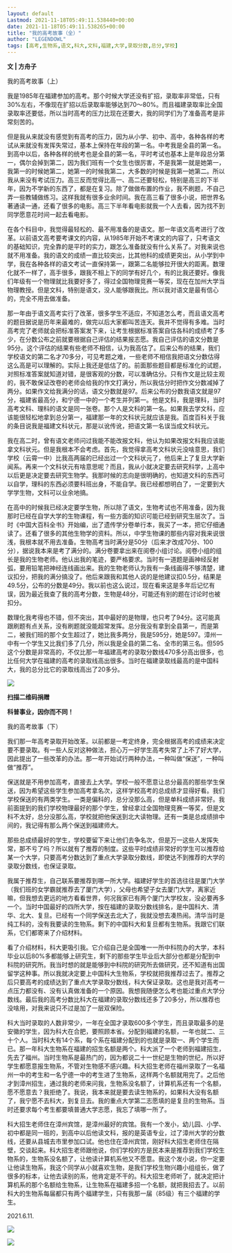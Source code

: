 ```yaml
---
layout: default
Lastmod: 2021-11-18T05:49:11.538440+00:00
date: 2021-11-18T05:49:11.538265+00:00
title: "我的高考故事（全）"
author: "LEGENDOWL"
tags: [高考,生物系,语文,科大,文科,福建,大学,录取分数,总分,学校]
---
```


**文 | 方舟子**

我的高考故事（上）

我是1985年在福建参加的高考。那个时候大学还没有扩招，录取率非常低，只有30%左右，不像现在扩招以后录取率能够达到70～80%。而且福建录取率比全国录取率还要低，所以当时高考的压力比现在还要大，我的同学们为了准备高考是非常刻苦的。

但是我从来就没有感觉到有高考的压力，因为从小学、初中、高中，各种各样的考试从来就没有发挥失常过，基本上保持在年段的第一名。中考我是全县的第一名。到高中以后，各种各样的统考也是全县的第一名，平时考试也基本上是年段总分第一，偶尔会掉到第二，因为我们班有一个女生也很厉害，不是我第一就是她第一，我第一的时候她第二，她第一的时候我第二，大多数的时候是我第一她第二。所以我从来没有考试压力。高三反而觉得比高一、高二还要轻松，特别是高三的下半年，因为不学新的东西了，都是在复习。除了做做布置的作业，我不刷题，不自己弄一些教辅做练习。这样我就有很多业余时间。我在高三看了很多小说，把世界名著通读一通，还看了很多的电影。高三下半年看电影就我一个人去看，因为找不到同学愿意花时间一起去看电影。

在各个科目中，我觉得最轻松的、最不用准备的是语文。那一年语文高考进行了改革。以前语文高考要考课文的内容，从1985年开始不考课文的内容了，只考语文的基础知识，完全靠的是平时的实力，跟怎么准备就没有什么关系了。对我来说也就不用准备。我的语文的成绩一直比较突出，比其他科的成绩更突出，从小学到中学，我在各种各样的语文考试一直保持第一，跟第二名能够拉开很大的距离。数理化就不一样了，高手很多，跟我不相上下的同学有好几个，有的比我还要好。像我们年级有一个物理就比我要好多了，得过全国物理竞赛一等奖，现在在加州大学当物理教授。但是文科，特别是语文，没人能够跟我比。所以我对语文是最有信心的，完全不用去做准备。

那一年由于语文高考实行了改革，很多学生不适应，不知道怎么考，而且语文高考的题目据说是历年来最难的，做完以后大家都叫苦连天。我并不觉得有多难。当时高考完了老师就会把标准答案发下来，让考生根据标准答案自估各科的成绩考了多少，在分数公布之前就要根据自己评估的结果报志愿。我自己评估的语文分数是95分。这个评估的结果有些老师不相信，认为我高估了。后来公布的结果，我们学校语文的第二名才70多分，可见考题之难，一些老师不相信我把语文分数估得这么高是可以理解的。实际上我还是低估了的。前面那些题目都是标准化的试题，对照标准答案就知道对错，是很客观的分数，可以准确估分。只有作文是比较主观的，我不敢保证改卷的老师会给我的作文打满分，所以我估分时把作文分数减掉了两分。如果作文给我满分的话，语文分数就是97。后来公布的分数我语文就是97分，福建省最高分，和宁德一中的一个考生并列第一。他是文科，我是理科，当时高考文科、理科的语文是同一张卷。那个人是文科的第一名。如果我去学文科，应该能很轻松地拿到总分第一，福建那一年的文科状元就应该是我。百度百科关于我的条目说我是福建文科状元，那是以讹传讹，把语文第一名误当成文科状元。

我在高二时，曾有语文老师问过我能不能改报文科，他认为如果改报文科我应该能拿文科状元。但是我根本不会考虑。首先，我觉得拿高考文科状元没啥意思，我们学校（云霄一中）比我高两届的已经出过一个文科状元了，他后来上了复旦大学新闻系。再来一个文科状元有啥意思呢？而且，我从小就决定要去研究科学，上高中以后更是决定要去研究生物学。我那时候的志向是很明确的，也知道文科的东西可以自学，理科的东西必须要科班出身，不能自学。我已经都想明白了，一定要到大学学生物，文科可以业余地搞。

在高中的时候我已经决定要学生物，所以除了语文，生物考试也不用准备，因为我那时已经在自学大学的生物课程，有一些方面的知识可能已经到研究生层次了。当时《中国大百科全书》开始编，出了遗传学分卷单行本，我买了一本，把它仔细通读了。还看了很多的其他生物学的资料。所以，中学生物课的那些内容对我来说很浅，我根本就不用去准备。生物高考当时满分是50分（后来才改成70分、100分），据说我本来是考了满分的。满分卷要拿出来在阅卷小组讨论。阅卷小组的组长是我的生物老师。他认出我的笔迹，要严格要求。当时有一道题是画神经反射弧，要用铅笔把神经连线画出来。我的生物老师认为我有一条线画得不够清楚，建议扣分，把我的满分搞没了。他后来跟我和其他人说的是他建议扣0.5分，结果是49.5分，公布的分数是49分。我以前也这么说过，现在看来这是多年后记忆有误，因为最近我查了我的高考分数，生物是48分，可能还有别的题在讨论时也被扣分。

数理化我考得也不错，但不突出，其中最好的是物理，也只考了94分。这可能真跟刷题有点关系，没有刷题就没能超常发挥。总分我没有拿到全县第一，而是第二，被我们班的那个女生超过了，她比我多两分，我是595分，她是597。漳州一中有一个学生又比我们多了几分，所以我是全县的第二名、全市的第三名。但595这个分数是非常高的，不仅比那一年福建高考的录取分数线470多分高出很多，也比任何大学在福建的高考的录取线高出很多。当时在福建录取线最高的是中国科大，我的总分比它的录取线高出了20多分。

![](https://images.weserv.nl/?url=https%3A//mmbiz.qpic.cn/sz_mmbiz_png/2Q8RkBiab3UNNStEjV2ibwPuAt0LtHNoFs0gxIfsfOQ9DyCAqWLvBjxiaibicsZoybAYEFcmNfFjiaB54Lt1zt3IpG8Q/640%3Fwx_fmt%3Dpng)

**扫描二维码捐赠**

**科普事业，因你而不同！**

我的高考故事（下）

我们那一年高考录取开始改革。以前都是一考定终身，完全根据高考的成绩来决定要不要录取。有一些人反对这种做法，担心万一好学生高考失常了上不了好大学，因此提出了一些改革的办法。那一年开始试行两种办法，一种叫做“保送”，一种叫做“推荐”。  

保送就是不用参加高考，直接去上大学。学校一般不愿意让总分最高的那些学生保送，因为希望这些学生参加高考拿名次，这样学校高考的总成绩才显得好看。我们学校保送的有两类学生。一类是偏科的，总分没那么高，但是单科成绩非常好。我前面提到的我们学校物理最好的那个学生，曾经拿过全国物理竞赛一等奖，但是文科不太好，总分没那么高，学校就把他保送到北大读物理。还有一类是总成绩排中间的，我记得有那么两个保送到福建师大。  

那些总成绩最好的学生，学校要留下来让他们去争名次，但是万一这些人发挥失常，那不亏了吗？所以就有了推荐的制度。这些平时成绩非常好的学生可以推荐给某一个大学，只要高考分数达到了重点大学录取分数线，即使达不到推荐的大学的录取分数线，也保证录取。  

我属于推荐生，自己联系要推荐到哪一所大学。福建好学生的首选往往是厦门大学（我们班的女学霸就推荐去了厦门大学），父母也希望子女去厦门大学，离家近嘛，但我想去更远的地方看看世界，何况我家已有两个厦门大学校友，没必要再多一个。当时中国最好的四所大学，按在福建的录取分数线排名，是中国科大、清华、北大、复旦。已经有一个同学保送去北大了，我就没想去凑热闹。清华当时是纯工科的，没有我要读的生物系。剩下的中国科大和复旦都有生物系。我跟它们联系，它们都寄来了介绍材料。

看了介绍材料，科大更吸引我。它介绍自己是全国唯一一所中科院办的大学，本科毕业以后80%多都能够上研究生，剩下的那些学生毕业后大部分也都是分配到中科院的研究所。我当时想的就是能够到中科院的研究所去做研究，还不知道有出国留学这种事。所以我就决定要上中国科大生物系，学校就把我推荐过去了。推荐之后只要高考的成绩达到了重点大学录取分数线，科大保证录取。这也是我对高考一点压力都没有、没有认真做准备的一个原因。我想我随便怎么考也能过重点大学分数线。最后我的高考分数比科大在福建的录取分数线还多了20多分，所以推荐也没啥用，对我来说只不过是加了一层双保险。  

科大当时录取的人数非常少，一年在全国才录取600多个学生，而且录取最多的是安徽的学生，因为科大在合肥，要照顾本省。分配到福建的名额，一年也就二、三十个人。当时科大有14个系，每个系在福建分配到的也就是录取一、两个学生而已。那一年科大生物系在福建的招生名额是两个。科大派了一个老师到福建招生，先去了福州。当时生物系是最热门的，因为都说二十一世纪是生物的世纪，所以好学生都愿意报生物系，不管对生物感不感兴趣。科大招生老师在福州录取了一名福州一中的考生和一名宁德一中的考生进了生物系，这样两个名额就用完了。之后他才到漳州招生，通过我的老师来问我，生物系没名额了，计算机系还有一个名额，愿不愿意去？我拒绝了。我说，我本来就是要去读生物系的，如果科大没有名额了，我宁愿不去科大，到复旦去。我的重点大学第二志愿填的是复旦的生物系。当时还要求每个考生都要填普通大学志愿，我忘了填哪一所了。

科大招生老师住在漳州宾馆，是漳州最好的宾馆。我有一个发小，幼儿园、小学、初中都是同一班的，到高中以后他读文科，报的是英语专业，过了漳州大学的分数线，还要从县城去市里参加口试。他也住在漳州宾馆，刚好科大招生老师住在隔壁，交谈起来。科大招生老师跟他说，你们学校的方是民本来是推荐到我们学校生物系的，生物系没名额了，让他读计算机系他又不愿意。我这个发小说，你一定要让他读生物系，我这个同学从小就喜欢生物，是我们学校生物兴趣小组组长，做了很多的标本，让他去读别的系，他肯定是不干的。科大招生老师听了，就决定把计算机系的那个名额给生物系，让生物系在福建多招一个名额，就把我招去了。以前科大的生物系每届都只有两个福建学生，只有我那一届（85级）有三个福建的学生。

2021.6.11.

![](https://images.weserv.nl/?url=https%3A//mmbiz.qpic.cn/sz_mmbiz_jpg/2Q8RkBiab3UMicRoDicbBe1WTSGeT2jfdgliaibslUIogoib7TMh60QgjmnicWgUmSGzp7k37a9sr9ribKfIJibwTTABOzA/640%3Fwx_fmt%3Djpeg)  

![](https://images.weserv.nl/?url=https%3A//mmbiz.qpic.cn/sz_mmbiz_jpg/2Q8RkBiab3UMicRoDicbBe1WTSGeT2jfdglDPArk3Rdx1AsH6h6O7PYKiawnzqRYWfBkqZKuib1Y1ubAt2qibDBiaHk6w/640%3Fwx_fmt%3Djpeg)


